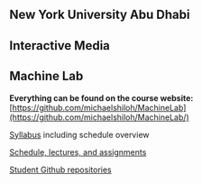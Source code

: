 ## New York University Abu Dhabi
## Interactive Media
## Machine Lab

**Everything can be found on the course website:**   
[https://github.com/michaelshiloh/MachineLab](https://github.com/michaelshiloh/MachineLab/)


[Syllabus](syllabus.md) including schedule overview

[Schedule, lectures, and assignments](scheduleLecturesAndAssignments.md) 

[Student Github repositories  ](studentGithub.md)

